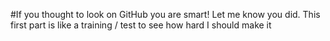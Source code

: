#If you thought to look on GitHub you are smart! Let me know you did. This first part is like a training / test to see how hard I should make it
 
